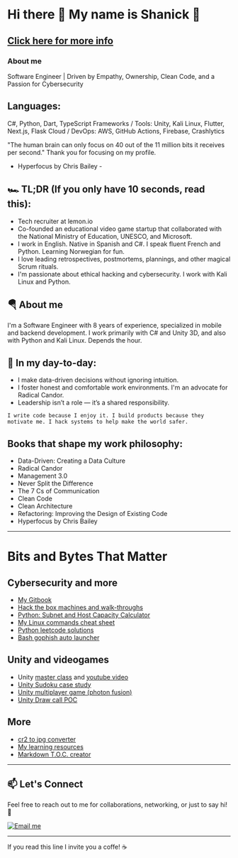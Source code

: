# Hi there 👋 My name is Shanick 🚀 

## [Click here for more info](https://linktr.ee/shanick)

### About me 
Software Engineer | Driven by Empathy, Ownership, Clean Code, and a Passion for Cybersecurity

## Languages: 
C#, Python, Dart, TypeScript
Frameworks / Tools: Unity, Kali Linux, Flutter, Next.js, Flask
Cloud / DevOps: AWS, GitHub Actions, Firebase, Crashlytics

"The human brain can only focus on 40 out of the 11 million bits it receives per second."
Thank you for focusing on my profile.
- Hyperfocus by Chris Bailey -

## 🏎️ TL;DR (If you only have 10 seconds, read this):
- Tech recruiter at lemon.io
- Co-founded an educational video game startup that collaborated with the National Ministry of Education, UNESCO, and Microsoft.
- I work in English. Native in Spanish and C#. I speak fluent French and Python. Learning Norwegian for fun.
- I love leading retrospectives, postmortems, plannings, and other magical Scrum rituals.
- I'm passionate about ethical hacking and cybersecurity. I work with Kali Linux and Python.

## 🪂 About me
I'm a Software Engineer with 8 years of experience, specialized in mobile and backend development.
I work primarily with C# and Unity 3D, and also with Python and Kali Linux. Depends the hour.

## 🏁 In my day-to-day:
- I make data-driven decisions without ignoring intuition.
- I foster honest and comfortable work environments. I'm an advocate for Radical Candor.
- Leadership isn’t a role — it’s a shared responsibility.

`I write code because I enjoy it. I build products because they motivate me. I hack systems to help make the world safer.` 

## Books that shape my work philosophy:
- Data-Driven: Creating a Data Culture
- Radical Candor
- Management 3.0
- Never Split the Difference
- The 7 Cs of Communication
- Clean Code
- Clean Architecture
- Refactoring: Improving the Design of Existing Code
- Hyperfocus by Chris Bailey

---

# Bits and Bytes That Matter

## Cybersecurity and more
- [My Gitbook](https://shanicks-organization.gitbook.io/hello-sudo)
- [Hack the box machines and walk-throughs](https://github.com/shanickcuello/hack-the-box-machines)
- [Python: Subnet and Host Capacity Calculator](https://gist.github.com/shanickcuello/ad6728f04bcc7bc4785d921ba8d345b7)
- [My Linux commands cheat sheet](https://github.com/shanickcuello/linux-commands-cheat-sheet)
- [Python leetcode solutions](https://github.com/shanickcuello/LeetCodeSolutions)
- [Bash gophish auto launcher](https://github.com/shanickcuello/gophish-autolauncher)
  

## Unity and videogames
- Unity [master class](https://github.com/shanickcuello/taller-unity-mouredev) and [youtube video](https://www.youtube.com/watch?v=9Jn8pQ9fKYA)
- [Unity Sudoku case study](https://github.com/shanickcuello/sudoku-homa-case-study)
- [Unity multiplayer game (photon fusion)](https://github.com/shanickcuello/Vidar)
- [Unity Draw call POC](https://github.com/shanickcuello/unity-drawcall-test)

## More
- [cr2 to jpg converter](https://github.com/shanickcuello/cr2-to-jpg-converter)
- [My learning resources](https://github.com/shanickcuello/learning-resources)
- [Markdown T.O.C. creator](https://github.com/shanickcuello/markdown-toc-creator)

---

## 📫 Let's Connect

Feel free to reach out to me for collaborations, networking, or just to say hi! 👋

[![Email me](https://img.shields.io/badge/Email%20me-0078D4?style=for-the-badge&logo=microsoft-outlook&logoColor=white)](mailto:shanickgauthier@gmail.com)

---

If you read this line I invite you a coffe! ☕
